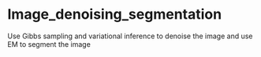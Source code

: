 # Image_denoising_segmentation
Use Gibbs sampling and variational inference to denoise the image and use EM to segment the image
